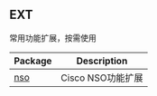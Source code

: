 ## EXT

常用功能扩展，按需使用



| Package               | Description                           |
| --------------------- | ------------------------------------- |
| [nso](./nso/README.md) | Cisco NSO功能扩展 |

